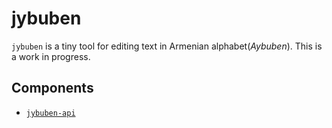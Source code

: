 # jybuben
`jybuben` is a tiny tool for editing text in Armenian alphabet(*Aybuben*).
This is a work in progress.

## Components
- [`jybuben-api`](./api/README.md)
